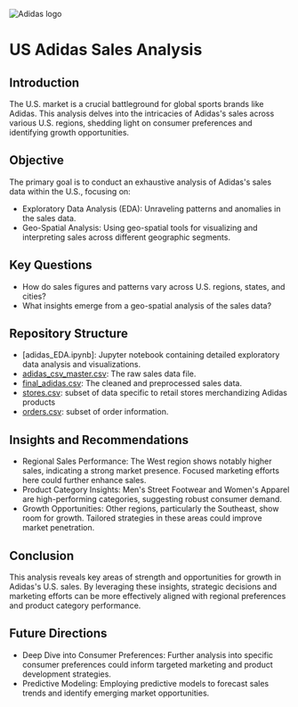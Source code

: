 ![Adidas logo](https://1000logos.net/wp-content/uploads/2019/06/Adidas-Logo-1991.jpg)
# US Adidas Sales Analysis
## Introduction
The U.S. market is a crucial battleground for global sports brands like Adidas. This analysis delves into the intricacies of Adidas's sales across various U.S. regions, shedding light on consumer preferences and identifying growth opportunities.

## Objective
The primary goal is to conduct an exhaustive analysis of Adidas's sales data within the U.S., focusing on:
- Exploratory Data Analysis (EDA): Unraveling patterns and anomalies in the sales data.
- Geo-Spatial Analysis: Using geo-spatial tools for visualizing and interpreting sales across different geographic segments.

## Key Questions
- How do sales figures and patterns vary across U.S. regions, states, and cities?
- What insights emerge from a geo-spatial analysis of the sales data?

## Repository Structure
- [adidas_EDA.ipynb]: Jupyter notebook containing detailed exploratory data analysis and visualizations.
- [adidas_csv_master.csv](https://github.com/moiez326/US-Adidas-sales/blob/main/data/adidas_csv_master.csv): The raw sales data file.
- [final_adidas.csv](https://github.com/moiez326/US-Adidas-sales/blob/main/data/final_adidas.csv): The cleaned and preprocessed sales data.
- [stores.csv](https://github.com/moiez326/US-Adidas-sales/blob/main/data/stores.csv): subset of data specific to retail stores merchandizing Adidas products
- [orders.csv](https://github.com/moiez326/US-Adidas-sales/blob/main/data/orders.csv): subset of order information.

## Insights and Recommendations
- Regional Sales Performance: The West region shows notably higher sales, indicating a strong market presence. Focused marketing efforts here could further enhance sales.
- Product Category Insights: Men's Street Footwear and Women's Apparel are high-performing categories, suggesting robust consumer demand.
- Growth Opportunities: Other regions, particularly the Southeast, show room for growth. Tailored strategies in these areas could improve market penetration.

## Conclusion
This analysis reveals key areas of strength and opportunities for growth in Adidas's U.S. sales. By leveraging these insights, strategic decisions and marketing efforts can be more effectively aligned with regional preferences and product category performance.

## Future Directions
- Deep Dive into Consumer Preferences: Further analysis into specific consumer preferences could inform targeted marketing and product development strategies.
- Predictive Modeling: Employing predictive models to forecast sales trends and identify emerging market opportunities.
